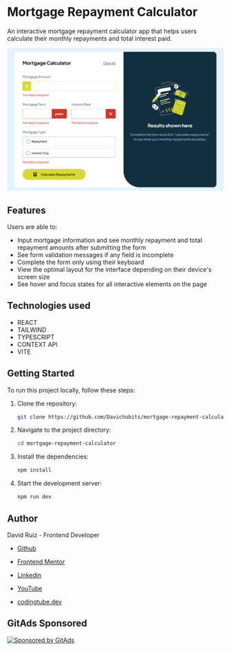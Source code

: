 # Mortgage Repayment Calculator

An interactive mortgage repayment calculator app that helps users calculate their monthly repayments and total interest paid.

![Demo](./preview.png)

## Features

Users are able to:

- Input mortgage information and see monthly repayment and total repayment amounts after submitting the form
- See form validation messages if any field is incomplete
- Complete the form only using their keyboard
- View the optimal layout for the interface depending on their device's screen size
- See hover and focus states for all interactive elements on the page

## Technologies used

- REACT
- TAILWIND
- TYPESCRIPT
- CONTEXT API
- VITE

## Getting Started

To run this project locally, follow these steps:

1. Clone the repository:
   ```bash
   git clone https://github.com/Davichobits/mortgage-repayment-calculator.git
   ```  
2. Navigate to the project directory:
   ```bash
   cd mortgage-repayment-calculator
   ```
3. Install the dependencies:
   ```bash
   npm install
   ```
4. Start the development server:
   ```bash
   npm run dev
   ```

## Author

David Ruiz - Frontend Developer
- [Github](https://github.com/Davichobits)
- [Frontend Mentor](https://www.frontendmentor.io/profile/Davichobits) 
- [Linkedin](https://www.linkedin.com/in/davidirc/)
- [YouTube](https://www.youtube.com/CodingTube)
- [codingtube.dev](https://codingtube.dev/)

    <!-- ## Tutorial

    You can follow this tutorial to learn how to build a mortgage repayment calculator app using React, TypeScript, and Context API.

    [![Ver el video](https://img.youtube.com/vi/9WtElr5T4Mo/0.jpg)](https://www.youtube.com/watch?v=9WtElr5T4Mo) -->

## GitAds Sponsored
[![Sponsored by GitAds](https://gitads.dev/v1/ad-serve?source=davichobits/davichobits@github)](https://gitads.dev/v1/ad-track?source=davichobits/davichobits@github)